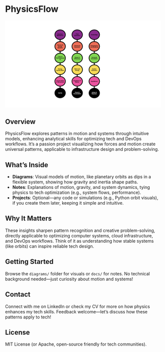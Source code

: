 # PhysicsFlow

![Physics Framework](diagrams/PhysicsFlow.png)

## Overview
PhysicsFlow explores patterns in motion and systems through intuitive models, enhancing analytical skills for optimizing tech and DevOps workflows. It’s a passion project visualizing how forces and motion create universal patterns, applicable to infrastructure design and problem-solving.

## What’s Inside
- **Diagrams**: Visual models of motion, like planetary orbits as dips in a flexible system, showing how gravity and inertia shape paths.
- **Notes**: Explanations of motion, gravity, and system dynamics, tying physics to tech optimization (e.g., system flows, performance).
- **Projects**: Optional—any code or simulations (e.g., Python orbit visuals), if you create them later, keeping it simple and intuitive.

## Why It Matters
These insights sharpen pattern recognition and creative problem-solving, directly applicable to optimizing computer systems, cloud infrastructure, and DevOps workflows. Think of it as understanding how stable systems (like orbits) can inspire reliable tech design.

## Getting Started
Browse the `diagrams/` folder for visuals or `docs/` for notes. No technical background needed—just curiosity about motion and systems!

## Contact
Connect with me on LinkedIn or check my CV for more on how physics enhances my tech skills. Feedback welcome—let’s discuss how these patterns apply to tech!

## License
MIT License (or Apache, open-source friendly for tech communities).
